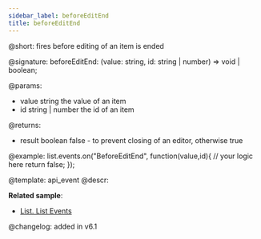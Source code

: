 ```yaml
---
sidebar_label: beforeEditEnd
title: beforeEditEnd
---          
```


@short: fires before editing of an item is ended

@signature: beforeEditEnd: (value: string, id: string | number) => void | boolean;
	
@params:
- value		string		the value of an item
- id		string | number		the id of an item

@returns:
- result	boolean		false - to prevent closing of an editor, otherwise true

@example:
list.events.on("BeforeEditEnd", function(value,id){
	// your logic here
    return false;
});


@template:	api_event
@descr:


	

**Related sample**:
- [List. List Events](https://snippet.dhtmlx.com/iwt1yd61)

@changelog: added in v6.1

